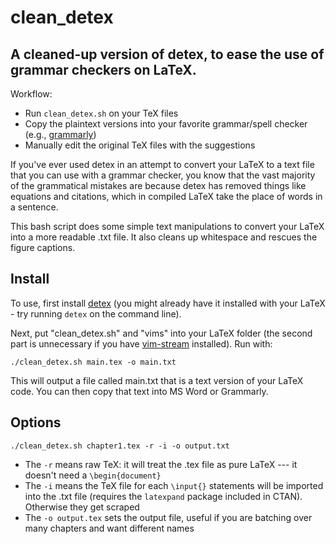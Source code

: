 # clean_detex
## A cleaned-up version of detex, to ease the use of grammar checkers on LaTeX.

Workflow:
- Run `clean_detex.sh` on your TeX files
- Copy the plaintext versions into your favorite grammar/spell checker (e.g., [grammarly](https://grammarly.com))
- Manually edit the original TeX files with the suggestions

If you've ever used detex in an attempt to convert your LaTeX to a text file that you can use with a grammar checker, you know that the vast majority of the grammatical mistakes are because detex has removed things like equations and citations, which in compiled LaTeX take the place of words in a sentence.

This bash script does some simple text manipulations to convert your LaTeX into a more readable .txt file. It also cleans up whitespace and rescues the figure captions.

## Install

To use, first install [detex](https://ctan.org/pkg/detex?lang=en) (you might already have it installed with your LaTeX - try running `detex` on the command line).

Next, put "clean_detex.sh" and "vims" into your LaTeX folder (the second part is unnecessary if you have [vim-stream](https://github.com/MilesCranmer/vim-stream) installed). Run with:

```
./clean_detex.sh main.tex -o main.txt
```

This will output a file called main.txt that is a text version of your LaTeX code. You can then copy that text into MS Word or Grammarly.

## Options


```
./clean_detex.sh chapter1.tex -r -i -o output.txt
```

- The `-r` means raw TeX: it will treat the .tex file as pure LaTeX --- it doesn't need  a `\begin{document}`
- The `-i` means the TeX file for each `\input{}` statements will be imported into the .txt file (requires the `latexpand` package included in CTAN). Otherwise they get scraped
- The `-o output.tex` sets the output file, useful if you are batching over many chapters and want different names


